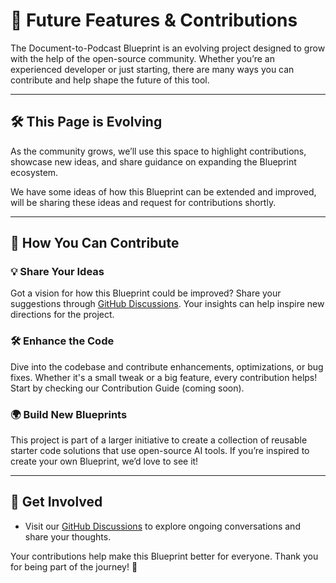 # 🚀 **Future Features & Contributions**

The Document-to-Podcast Blueprint is an evolving project designed to grow with the help of the open-source community. Whether you’re an experienced developer or just starting, there are many ways you can contribute and help shape the future of this tool.

---
## 🛠️ **This Page is Evolving**
As the community grows, we’ll use this space to highlight contributions, showcase new ideas, and share guidance on expanding the Blueprint ecosystem.

We have some ideas of how this Blueprint can be extended and improved, will be sharing these ideas and request for contributions shortly.

---

## 🌟 **How You Can Contribute**

### 💡 **Share Your Ideas**
Got a vision for how this Blueprint could be improved? Share your suggestions through [GitHub Discussions](https://github.com/mozilla-ai/document-to-podcast/discussions). Your insights can help inspire new directions for the project.

### 🛠️ **Enhance the Code**
Dive into the codebase and contribute enhancements, optimizations, or bug fixes. Whether it's a small tweak or a big feature, every contribution helps! Start by checking our Contribution Guide (coming soon).


### 🌍 **Build New Blueprints**
This project is part of a larger initiative to create a collection of reusable starter code solutions that use open-source AI tools. If you’re inspired to create your own Blueprint, we’d love to see it!

---

## 🤝 **Get Involved**
- Visit our [GitHub Discussions](https://github.com/mozilla-ai/document-to-podcast/discussions) to explore ongoing conversations and share your thoughts.

Your contributions help make this Blueprint better for everyone. Thank you for being part of the journey! 🎉
